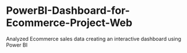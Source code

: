 # PowerBI-Dashboard-for-Ecommerce-Project-Web
Analyzed Ecommerce sales data creating an interactive dashboard using Power BI

